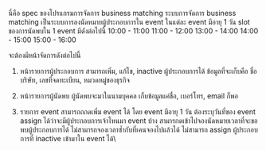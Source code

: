 นี่คือ spec ของโปรแกรมการจัดการ business matching
ระบบการจัดการ business matching
เป็นระบบการลงนัดหมายผู้ประกอบการใน event
ในแต่ละ event มีอายุ 1 วัน
slot ของการนัดพบใน 1 event มีดังต่อไปนี้
10:00 - 11:00
11:00 - 12:00
13:00 - 14:00
14:00 - 15:00
15:00 - 16:00

จะต้องมีหน้าจัดการดังต่อไปนี้
1. หน้ารายการผู้ประกอบการ
สามารถเพิ่ม, แก้ไข, inactive ผู้ประกอบการได้
ข้อมูลที่จะเก็บคือ ชื่อบริษัท, เลขที่จดทะเบียน, หมวดหมู่ของธุรกิจ

2. หน้ารายการผู้นัดพบ
ผู้นัดพบจะมาในนามบุคคล
เก็บข้อมูลแค่ชื่อ, เบอร์โทร, email ก็พอ

3. รายการ event
สามารถถกดเพิ่ม event ได้ โดย event มีอายุ 1 วัน
ต้องระบุวันที่ของ event
assign ได้ว่าจะมีผู้ประกอบการเจ้าไหนมา event บ้าง
สามารกดเข้าไปจองนัดหมายเวลาที่จะขอพบผู้ประกอบการได้
ไม่สามารถจองเวลาซ้ำกับที่เคนจองไปแล้วได้
ไม่สามารถ assign ผู้ประกอบการที่ inactive เข้ามาใน event ได้\